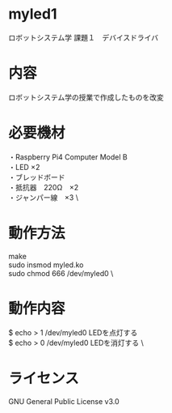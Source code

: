 # myled1
ロボットシステム学  課題１　デバイスドライバ

# 内容
ロボットシステム学の授業で作成したものを改変

# 必要機材
 ・Raspberry Pi4 Computer Model B \
 ・LED ×2 \
 ・ブレッドボード \
 ・抵抗器　220Ω　×2 \
 ・ジャンパー線　×3 \

# 動作方法
make \
sudo insmod myled.ko \
sudo chmod 666 /dev/myled0 \

# 動作内容
$ echo > 1 /dev/myled0  LEDを点灯する \
$ echo > 0 /dev/myled0  LEDを消灯する \

# ライセンス
GNU General Public License v3.0
